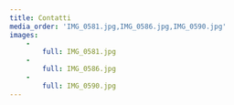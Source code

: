 ```yaml
---
title: Contatti
media_order: 'IMG_0581.jpg,IMG_0586.jpg,IMG_0590.jpg'
images:
    -
        full: IMG_0581.jpg
    -
        full: IMG_0586.jpg
    -
        full: IMG_0590.jpg
---
```


